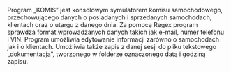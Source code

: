 Program „KOMIS” jest konsolowym symulatorem komisu samochodowego, przechowującego danych o posiadanych i sprzedanych samochodach, klientach oraz o utargu z danego dnia. 
Za pomocą Regex program sprawdza format wprowadzanych danych takich jak e-mail, numer telefonu i VIN. Program umożliwia edytowanie informacji zarówno o samochodach jak i o klientach. 
Umożliwia także zapis z danej sesji do pliku tekstowego „dokumentacja”, tworzonego w folderze oznaczonego datą i godziną zapisu.
